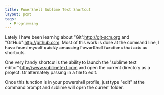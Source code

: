 ```yaml
---
title: PowerShell Sublime Text Shortcut
layout: post
tags: 
  - Programming
---
```


Lately I have been learning about "Git":http://git-scm.org and "GitHub":http://github.com. Most of this work is done at the command line, I have found myself quickly amassing PowerShell functions that acts as shortcuts.

One very handy shortcut is the ability to launch the "sublime text editor":http://www.sublimetext.com and open the current directory as a project. Or alternately passing in a file to edit.

<script src="https://gist.github.com/csim/10286154.js"></script>

Once this function is in your powershell profile, just type "edit" at the command prompt and sublime will open the current folder.
